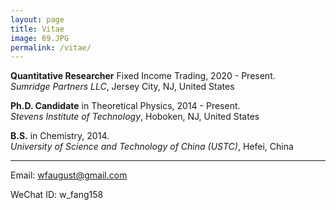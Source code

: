 ```yaml
---
layout: page
title: Vitae
image: 69.JPG
permalink: /vitae/
---
```



**Quantitative Researcher** Fixed Income Trading, 2020 - Present.  
*Sumridge Partners LLC*, Jersey City, NJ, United States



**Ph.D. Candidate** in Theoretical Physics, 2014 - Present.  
*Stevens Institute of Technology*, Hoboken, NJ, United States



**B.S.** in Chemistry,  2014.  
*University of Science and Technology of China (USTC)*, Hefei, China

****

Email: wfaugust@gmail.com

WeChat ID: w_fang158


